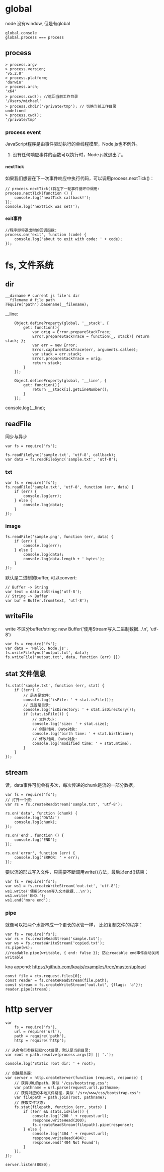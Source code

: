 # global
node 没有window, 但是有global

    global.console
    global.process === process 

## process

    > process.argv
    > process.version;
    'v5.2.0'
    > process.platform;
    'darwin'
    > process.arch;
    'x64'
    > process.cwd(); //返回当前工作目录
    '/Users/michael'
    > process.chdir('/private/tmp'); // 切换当前工作目录
    undefined
    > process.cwd();
    '/private/tmp'

### process event
JavaScript程序是由事件驱动执行的单线程模型，Node.js也不例外。
1. 没有任何响应事件的函数可以执行时，Node.js就退出了。

#### nextTick
如果我们想要在下一次事件响应中执行代码，可以调用process.nextTick()：

    // process.nextTick()将在下一轮事件循环中调用:
    process.nextTick(function () {
        console.log('nextTick callback!');
    });
    console.log('nextTick was set!');

#### exit事件
    //程序即将退出时的回调函数:
    process.on('exit', function (code) {
        console.log('about to exit with code: ' + code);
    });

# fs, 文件系统

## dir

    __dirname # current js file's dir
    __filename # file path
    require('path').basename(__filename);

__line:

        Object.defineProperty(global, '__stack', {
            get: function(){
                var orig = Error.prepareStackTrace;
                Error.prepareStackTrace = function(_, stack){ return stack; };
                var err = new Error;
                Error.captureStackTrace(err, arguments.callee);
                var stack = err.stack;
                Error.prepareStackTrace = orig;
                return stack;
            }
        });

        Object.defineProperty(global, '__line', {
            get: function(){
                return __stack[1].getLineNumber();
            }
        });

console.log(__line);


## readFile
同步与异步

    var fs = require('fs');

    fs.readFileSync('sample.txt', 'utf-8', callback);
    var data = fs.readFileSync('sample.txt', 'utf-8');

### txt
    var fs = require('fs');
    fs.readFile('sample.txt', 'utf-8', function (err, data) {
        if (err) {
            console.log(err);
        } else {
            console.log(data);
        }
    });

### image

    fs.readFile('sample.png', function (err, data) {
        if (err) {
            console.log(err);
        } else {
            console.log(data);
            console.log(data.length + ' bytes');
        }
    });

默认是二进制的buffer, 可以convert:

    // Buffer -> String
    var text = data.toString('utf-8');
    // String -> Buffer
    var buf = Buffer.from(text, 'utf-8');

## writeFile
write 不区分buffer/string: new Buffer('使用Stream写入二进制数据...\n', 'utf-8')

    var fs = require('fs');
    var data = 'Hello, Node.js';
    fs.writeFileSync('output.txt', data);
    fs.writeFile('output.txt', data, function (err) {})

## stat 文件信息

    fs.stat('sample.txt', function (err, stat) {
        if (!err) {
            // 是否是文件:
            console.log('isFile: ' + stat.isFile());
            // 是否是目录:
            console.log('isDirectory: ' + stat.isDirectory());
            if (stat.isFile()) {
                // 文件大小:
                console.log('size: ' + stat.size);
                // 创建时间, Date对象:
                console.log('birth time: ' + stat.birthtime);
                // 修改时间, Date对象:
                console.log('modified time: ' + stat.mtime);
            }
        }
    });

## stream
读，data事件可能会有多次，每次传递的chunk是流的一部分数据。

    var fs = require('fs');
    // 打开一个流:
    var rs = fs.createReadStream('sample.txt', 'utf-8');

    rs.on('data', function (chunk) {
        console.log('DATA:')
        console.log(chunk);
    });

    rs.on('end', function () {
        console.log('END');
    });

    rs.on('error', function (err) {
        console.log('ERROR: ' + err);
    });

要以流的形式写入文件，只需要不断调用write()方法，最后以end()结束：

    var fs = require('fs');
    var ws1 = fs.createWriteStream('out.txt', 'utf-8');
    ws1.write('使用Stream写入文本数据...\n');
    ws1.write('END.');
    ws1.end('more end');

### pipe
就像可以把两个水管串成一个更长的水管一样， 比如复制文件的程序：

    var fs = require('fs');
    var rs = fs.createReadStream('sample.txt');
    var ws = fs.createWriteStream('copied.txt');
    rs.pipe(ws);
    //readable.pipe(writable, { end: false }); 防止readable end事件自动关闭writable

koa append: https://github.com/koajs/examples/tree/master/upload

    const file = ctx.request.files[0];
    const reader = fs.createReadStream(file.path);
    const stream = fs.createWriteStream('out.txt', {flags: 'a'});
    reader.pipe(stream);

# http server

    var
        fs = require('fs'),
        url = require('url'),
        path = require('path'),
        http = require('http');

    // 从命令行参数获取root目录，默认是当前目录:
    var root = path.resolve(process.argv[2] || '.');

    console.log('Static root dir: ' + root);

    // 创建服务器:
    var server = http.createServer(function (request, response) {
        // 获得URL的path，类似 '/css/bootstrap.css':
        var pathname = url.parse(request.url).pathname;
        // 获得对应的本地文件路径，类似 '/srv/www/css/bootstrap.css':
        var filepath = path.join(root, pathname);
        // 获取文件状态:
        fs.stat(filepath, function (err, stats) {
            if (!err && stats.isFile()) {
                console.log('200 ' + request.url);
                response.writeHead(200);
                fs.createReadStream(filepath).pipe(response);
            } else {
                console.log('404 ' + request.url);
                response.writeHead(404);
                response.end('404 Not Found');
            }
        });
    });

    server.listen(8080);